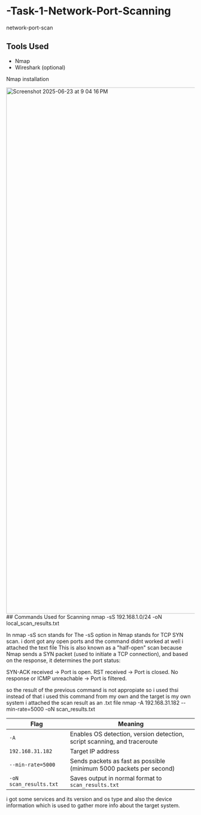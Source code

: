 # -Task-1-Network-Port-Scanning
network-port-scan

## Tools Used
- Nmap
- Wireshark (optional)

Nmap installation

<img width="1404" alt="Screenshot 2025-06-23 at 9 04 16 PM" src="https://github.com/user-attachments/assets/8e0f76f4-c47a-4889-bf00-9dea504a176d" />
## Commands Used for Scanning
nmap -sS 192.168.1.0/24 -oN local_scan_results.txt

In nmap -sS scn stands for The -sS option in Nmap stands for TCP SYN scan.
i dont got any open ports and the command didnt worked at well i attached the text file
This is also known as a "half-open" scan because Nmap sends a SYN packet (used to initiate a TCP connection), and based on the response, it determines the port status:

SYN-ACK received → Port is open.
RST received → Port is closed.
No response or ICMP unreachable → Port is filtered.

so the result of the previous command is not appropiate so i used thsi instead of that i used this command from my own and the target is my own system i attached the scan result as an .txt file
nmap -A  192.168.31.182  --min-rate=5000 -oN scan_results.txt

| Flag                   | Meaning                                                                  |
| ---------------------- | ------------------------------------------------------------------------ |
| `-A`                   | Enables OS detection, version detection, script scanning, and traceroute |
| `192.168.31.182`       | Target IP address                                                        |
| `--min-rate=5000`      | Sends packets as fast as possible (minimum 5000 packets per second)      |
| `-oN scan_results.txt` | Saves output in normal format to `scan_results.txt`                      |

i got some services and its version and os type and also the device information which is used to gather more info about the target system.
